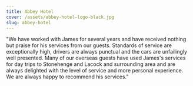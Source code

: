 ```yaml
---
title: Abbey Hotel
cover: /assets/abbey-hotel-logo-black.jpg
slug: abbey-hotel
---
```

"We have worked with James for several years and have received nothing but praise for his services from our guests. Standards of service are exceptionally high, drivers are always punctual and the cars are unfailingly well presented. Many of our overseas guests have used James's services for day trips to Stonehenge and Lacock and surrounding area and are always delighted with the level of service and more personal experience. We are always happy to recommend his services."
